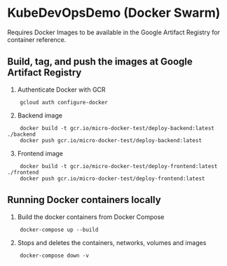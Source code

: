 # KubeDevOpsDemo  (Docker Swarm)
 
 Requires Docker Images to be available in the Google Artifact Registry for container reference.

## Build, tag, and push the images at Google Artifact Registry

1.  Authenticate Docker with GCR
```
    gcloud auth configure-docker
```
2. Backend image
```
    docker build -t gcr.io/micro-docker-test/deploy-backend:latest ./backend
    docker push gcr.io/micro-docker-test/deploy-backend:latest
```
3. Frontend  image

```
    docker build -t gcr.io/micro-docker-test/deploy-frontend:latest ./frontend
    docker push gcr.io/micro-docker-test/deploy-frontend:latest
```

## Running Docker containers locally

1. Build the docker containers from Docker Compose
```
    docker-compose up --build
```

2. Stops and deletes the containers, networks, volumes and images
```
    docker-compose down -v
```
